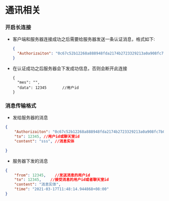 # 通讯相关



### 开启长连接

- 客户端和服务器连接成功之后需要给服务器发送一条认证消息，格式如下:

  ```json
  {
  	"Authorizaiton": "0c67c52b12268a888948fda2174b2723329213a0a908fc7b07bc73fb947b1df5",
  }
  ```

- 在认证成功之后服务器会下发成功信息，否则会断开此连接

  ```
  {
  	"mes": "",
  	"data": 12345		//用户id
  }
  ```

  

### 消息传输格式

- 发给服务器的消息

```json
{
    "Authorizaiton": "0c67c52b12268a888948fda2174b2723329213a0a908fc7b07bc73fb947b1df5",
    "to": 12345, //用户id或聊天室id
    "content": "sss", //消息实体
  
}
```

- 服务器下发的消息

```json
{
    "from": 12345,    //发送消息的用户id
    "to": 12345,    //接受消息的用户id或者聊天室id
    "content": "消息实体",
    "time": "2021-03-17T11:48:14.944868+08:00"
}
```